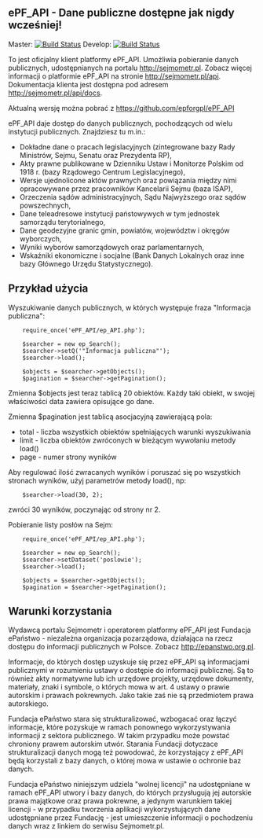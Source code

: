 ePF_API - Dane publiczne dostępne jak nigdy wcześniej!
------------------------------------------------------

Master: [![Build Status](https://api.travis-ci.org/Srokap/ePF_API.png?branch=master)](https://travis-ci.org/Srokap/ePF_API)
Develop: [![Build Status](https://api.travis-ci.org/Srokap/ePF_API.png?branch=develop)](https://travis-ci.org/Srokap/ePF_API)

To jest oficjalny klient platformy ePF_API. Umożliwia pobieranie danych publicznych, udostępnianych na portalu http://sejmometr.pl.
Zobacz więcej informacji o platformie ePF_API na stronie http://sejmometr.pl/api.
Dokumentacja klienta jest dostępna pod adresem http://sejmometr.pl/api/docs.

Aktualną wersję można pobrać z https://github.com/epforgpl/ePF_API


ePF_API daje dostęp do danych publicznych, pochodzących od wielu instytucji publicznych. Znajdziesz tu m.in.:

* Dokładne dane o pracach legislacyjnych (zintegrowane bazy Rady Ministrów, Sejmu, Senatu oraz Prezydenta RP),
* Akty prawne publikowane w Dzienniku Ustaw i Monitorze Polskim od 1918 r. (bazy Rządowego Centrum Legislacyjnego),
* Wersje ujednolicone aktów prawnych oraz powiązania między nimi opracowywane przez pracowników Kancelarii Sejmu (baza ISAP),
* Orzeczenia sądów administracyjnych, Sądu Najwyższego oraz sądów powszechnych,
* Dane teleadresowe instytucji państowywych w tym jednostek samorządu terytorialnego,
* Dane geodezyjne granic gmin, powiatów, województw i okręgów wyborczych,
* Wyniki wyborów samorządowych oraz parlamentarnych,
* Wskaźniki ekonomiczne i socjalne (Bank Danych Lokalnych oraz inne bazy Głównego Urzędu Statystycznego).

Przykład użycia
---------------

Wyszukiwanie danych publicznych, w których występuje fraza "Informacja publiczna":
		
		require_once('ePF_API/ep_API.php');
		
		$searcher = new ep_Search();
		$searcher->setQ('"Informacja publiczna"');
		$searcher->load();
		
		$objects = $searcher->getObjects();
		$pagination = $searcher->getPagination();
		
Zmienna $objects jest teraz tablicą 20 obiektów. Każdy taki obiekt, w swojej właściwości data zawiera opisujące go dane.

Zmienna $pagination jest tablicą asocjacyjną zawierającą pola:
* total - liczba wszystkich obiektów spełniających warunki wyszukiwania
* limit - liczba obiektów zwróconych w bieżącym wywołaniu metody load()
* page - numer strony wyników

Aby regulować ilość zwracanych wyników i poruszać się po wszystkich stronach wyników, użyj parametrów metody load(), np:

		$searcher->load(30, 2);

zwróci 30 wyników, poczynając od strony nr 2.



Pobieranie listy posłów na Sejm:
		
		require_once('ePF_API/ep_API.php');
		
		$searcher = new ep_Search();
		$searcher->setDataset('poslowie');
		$searcher->load();
		
		$objects = $searcher->getObjects();
		$pagination = $searcher->getPagination();


Warunki korzystania
-------------------

Wydawcą portalu Sejmometr i operatorem platformy ePF_API jest Fundacja ePaństwo - niezależna organizacja pozarządowa, działająca na rzecz dostępu do informacji publicznych w Polsce. Zobacz http://epanstwo.org.pl.

Informacje, do których dostęp uzyskuje się przez ePF_API są informacjami publicznymi w rozumieniu ustawy o dostępie do informacji publicznej. Są to również akty normatywne lub ich urzędowe projekty, urzędowe dokumenty, materiały, znaki i symbole, o których mowa w art. 4 ustawy o prawie autorskim i prawach pokrewnych. Jako takie zaś nie są przedmiotem prawa autorskiego.

Fundacja ePaństwo stara się strukturalizować, wzbogacać oraz łączyć informacje, które pozyskuje w ramach ponownego wykorzystywania informacji z sektora publicznego. W takim przypadku może powstać chroniony prawem autorskim utwór. Starania Fundacji dotyczace strukturalizacji danych mogą też powodować, że korzystający z ePF_API będą korzystali z bazy danych, o której mowa w ustawie o ochronie baz danych.

Fundacja ePaństwo niniejszym udziela "wolnej licencji" na udostępniane w ramach ePF_API utwory i bazy danych, do których przysługują jej autorskie prawa majątkowe oraz prawa pokrewne, a jedynym warunkiem takiej licencji - w przypadku tworzenia aplikacji wykorzystujących dane udostępniane przez Fundację - jest umieszczenie informacji o pochodzeniu danych wraz z linkiem do serwisu Sejmometr.pl.
